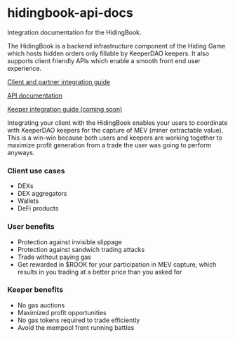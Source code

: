 # hidingbook-api-docs
Integration documentation for the HidingBook. 

The HidingBook is a backend infrastructure component of the Hiding Game which hosts hidden orders only fillable by KeeperDAO keepers. It also supports client friendly APIs which enable a smooth front end user experience.

[Client and partner integration guide](docs/client.md)

[API documentation](docs/api.md)

[Keeper integration guide (coming soon)](docs/keeper.md)

Integrating your client with the HidingBook enables your users to coordinate with KeeperDAO keepers for the capture of MEV (miner extractable value).  This is a win-win because both users and keepers are working together to maximize profit generation from a trade the user was going to perform anyways. 

### Client use cases
* DEXs
* DEX aggregators
* Wallets
* DeFi products

### User benefits
* Protection against invisible slippage
* Protection against sandwich trading attacks 
* Trade without paying gas
* Get rewarded in $ROOK for your participation in MEV capture, which results in you trading at a better price than you asked for

### Keeper benefits
* No gas auctions
* Maximized profit opportunities
* No gas tokens required to trade efficiently
* Avoid the mempool front running battles

